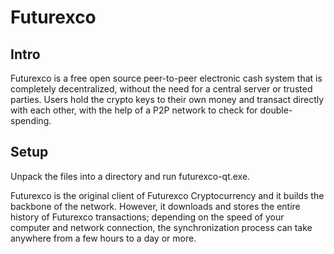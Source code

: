 Futurexco
=====================

Intro
-----
Futurexco is a free open source peer-to-peer electronic cash system that is
completely decentralized, without the need for a central server or trusted
parties.  Users hold the crypto keys to their own money and transact directly
with each other, with the help of a P2P network to check for double-spending.


Setup
-----
Unpack the files into a directory and run futurexco-qt.exe.

Futurexco is the original client of Futurexco Cryptocurrency and it builds the backbone of the network.
However, it downloads and stores the entire history of Futurexco transactions;
depending on the speed of your computer and network connection, the synchronization
process can take anywhere from a few hours to a day or more.

